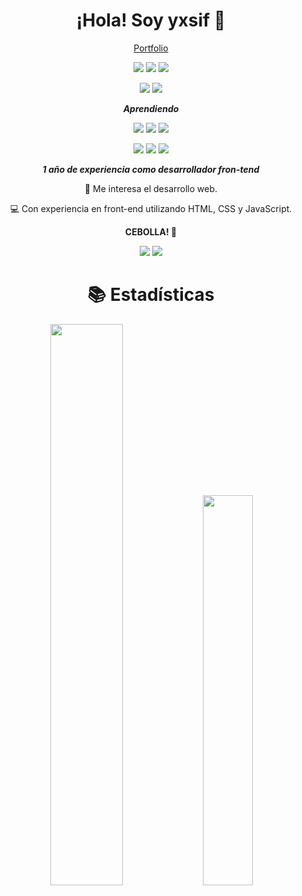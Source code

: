 <div align="center">

<h1>¡Hola! Soy yxsif 👋</h1>

  <a href="https://yxsif.pages.dev/">Portfolio</a>

![](https://img.shields.io/badge/html-0d1117?style=for-the-badge&logo=html5&logoColor=E34F26)
![](https://img.shields.io/badge/css-0d1117?style=for-the-badge&logo=css3&logoColor=1572B6)
![](https://img.shields.io/badge/javascript-0d1117?style=for-the-badge&logo=javascript&logoColor=f7DF1E)

![](https://img.shields.io/badge/nodejs-0d1117?style=for-the-badge&logo=node.js&logoColor=green)
![](https://img.shields.io/badge/mongodb-0d1117?style=for-the-badge&logo=mongodb&logoColor=green)

<em><strong>Aprendiendo</strong></em>

![](https://img.shields.io/badge/astro-0d1117?style=for-the-badge&logo=astro&logoColor=orange)
![](https://img.shields.io/badge/react-0d1117?style=for-the-badge&logo=react&logoColor=00aae4)
![](https://img.shields.io/badge/typescript-0d1117?style=for-the-badge&logo=typescript&logoColor=00aae4)

![](https://img.shields.io/badge/tailwindcss-0d1117?style=for-the-badge&logo=tailwindcss&logoColor=00aae4)
![](https://img.shields.io/badge/php-0d1117?style=for-the-badge&logo=php&logoColor=00aae4)
![](https://img.shields.io/badge/mysql-0d1117?style=for-the-badge&logo=mysql&logoColor=00aae4)

<em><strong>1 año de experiencia como desarrollador fron-tend</strong></em>

👀 Me interesa el desarrollo web.

💻 Con experiencia en front-end utilizando HTML, CSS y JavaScript.

<strong>CEBOLLA! 🧅</strong>

<a href="https://instagram.com/yxsif.dev">![](https://img.shields.io/badge/Instagram-0d1117?style=for-the-badge&logo=instagram&logoColor=automatic)</a>
<a href="https://twitter.com/yxsifdev">![](https://img.shields.io/badge/Twitter-0d1117?style=for-the-badge&logo=x&logoColor=automatic)</a>

# 📚 Estadísticas

<p align="center">
<img width="48%" src="https://github-readme-stats.vercel.app/api?username=yxsifdev&show_icons=true&count_private=true&theme=react&hide_border=true&bg_color=070024"/>
<img width="40%" src="https://github-readme-stats.vercel.app/api/top-langs/?username=yxsifdev&show_icons=true&count_private=true&theme=react&hide_border=true&bg_color=070024&layout=compact"/></p>
